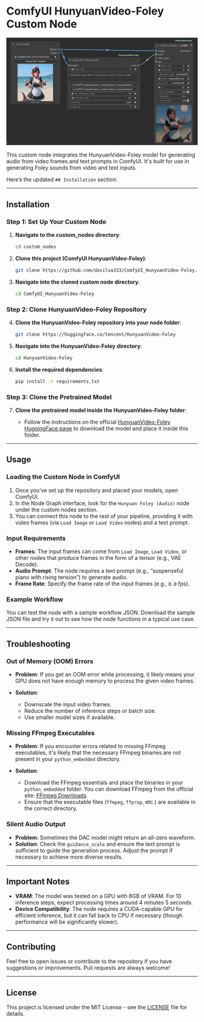 # ComfyUI HunyuanVideo-Foley Custom Node

![Hunyuan Video Foley Custom Node Screenshot](screenshot.jpg)

This custom node integrates the HunyuanVideo-Foley model for generating audio from video frames and text prompts in ComfyUI. It's built for use in generating Foley sounds from video and text inputs.

Here’s the updated `## Installation` section:

---

## Installation

### Step 1: Set Up Your Custom Node

1. **Navigate to the custom\_nodes directory**:

   ```bash
   cd custom_nodes
   ```

2. **Clone this project (ComfyUI HunyuanVideo-Foley)**:

   ```bash
   git clone https://github.com/dasilva333/ComfyUI_HunyuanVideo-Foley.git
   ```

3. **Navigate into the cloned custom node directory**:

   ```bash
   cd ComfyUI_HunyuanVideo-Foley
   ```

### Step 2: Clone HunyuanVideo-Foley Repository

4. **Clone the HunyuanVideo-Foley repository into your node folder**:

   ```bash
   git clone https://huggingface.co/tencent/HunyuanVideo-Foley
   ```

5. **Navigate into the HunyuanVideo-Foley directory**:

   ```bash
   cd HunyuanVideo-Foley
   ```

6. **Install the required dependencies**:

   ```bash
   pip install -r requirements.txt
   ```

### Step 3: Clone the Pretrained Model

7. **Clone the pretrained model inside the HunyuanVideo-Foley folder**:

   * Follow the instructions on the official [HunyuanVideo-Foley HuggingFace page](https://huggingface.co/tencent/HunyuanVideo-Foley) to download the model and place it inside this folder.


---

## Usage

### Loading the Custom Node in ComfyUI

1. Once you’ve set up the repository and placed your models, open ComfyUI.
2. In the Node Graph interface, look for the `Hunyuan Foley (Audio)` node under the custom nodes section.
3. You can connect this node to the rest of your pipeline, providing it with video frames (via `Load Image` or `Load Video` nodes) and a text prompt.

### Input Requirements

* **Frames**: The input frames can come from `Load Image`, `Load Video`, or other nodes that produce frames in the form of a tensor (e.g., VAE Decode).
* **Audio Prompt**: The node requires a text prompt (e.g., “suspenseful piano with rising tension”) to generate audio.
* **Frame Rate**: Specify the frame rate of the input frames (e.g., `8.0` fps).

### Example Workflow

You can test the node with a sample workflow JSON. Download the sample JSON file and try it out to see how the node functions in a typical use case.

---

## Troubleshooting

### Out of Memory (OOM) Errors

* **Problem**: If you get an OOM error while processing, it likely means your GPU does not have enough memory to process the given video frames.
* **Solution**:

  * Downscale the input video frames.
  * Reduce the number of inference steps or batch size.
  * Use smaller model sizes if available.

### Missing FFmpeg Executables

* **Problem**: If you encounter errors related to missing FFmpeg executables, it's likely that the necessary FFmpeg binaries are not present in your `python_embedded` directory.
* **Solution**:

  * Download the FFmpeg essentials and place the binaries in your `python_embedded` folder. You can download FFmpeg from the official site: [FFmpeg Downloads](https://ffmpeg.org/download.html).
  * Ensure that the executable files (`ffmpeg`, `ffprop`, etc.) are available in the correct directory.

### Silent Audio Output

* **Problem**: Sometimes the DAC model might return an all-zero waveform.
* **Solution**: Check the `guidance_scale` and ensure the text prompt is sufficient to guide the generation process. Adjust the prompt if necessary to achieve more diverse results.

---

## Important Notes

* **VRAM**: The model was tested on a GPU with 8GB of VRAM. For 10 inference steps, expect processing times around 4 minutes 5 seconds.
* **Device Compatibility**: The node requires a CUDA-capable GPU for efficient inference, but it can fall back to CPU if necessary (though performance will be significantly slower).

---

## Contributing

Feel free to open issues or contribute to the repository if you have suggestions or improvements. Pull requests are always welcome!

---

## License

This project is licensed under the MIT License - see the [LICENSE](LICENSE) file for details.
